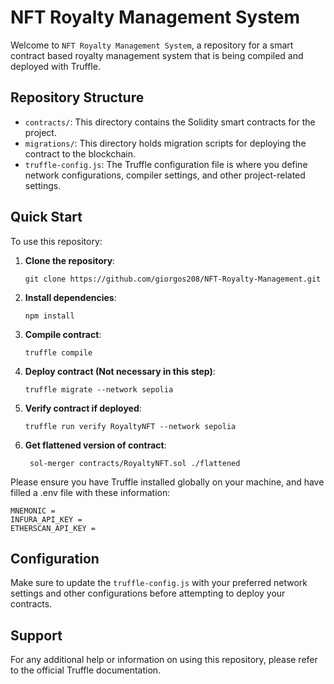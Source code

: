 # NFT Royalty Management System

Welcome to `NFT Royalty Management System`, a repository for a smart contract based royalty management system that is being compiled and deployed with Truffle.

## Repository Structure

- `contracts/`: This directory contains the Solidity smart contracts for the project.
- `migrations/`: This directory holds migration scripts for deploying the contract to the blockchain.
- `truffle-config.js`: The Truffle configuration file is where you define network configurations, compiler settings, and other project-related settings.

## Quick Start

To use this repository:

1. **Clone the repository**:

   ```shell
   git clone https://github.com/giorgos208/NFT-Royalty-Management.git
   ```

2. **Install dependencies**:

   ```shell
   npm install
   ```

3. **Compile contract**:

   ```shell
   truffle compile
   ```

4. **Deploy contract (Not necessary in this step)**:

   ```shell
   truffle migrate --network sepolia
   ```

5. **Verify contract if deployed**:

   ```shell
   truffle run verify RoyaltyNFT --network sepolia
   ```

6. **Get flattened version of contract**:

   ```shell
    sol-merger contracts/RoyaltyNFT.sol ./flattened
   ```

Please ensure you have Truffle installed globally on your machine, and have filled a .env file with these information:
 ```shell
 MNEMONIC = 
 INFURA_API_KEY = 
 ETHERSCAN_API_KEY = 
   ```

## Configuration

Make sure to update the `truffle-config.js` with your preferred network settings and other configurations before attempting to deploy your contracts.

## Support

For any additional help or information on using this repository, please refer to the official Truffle documentation.
